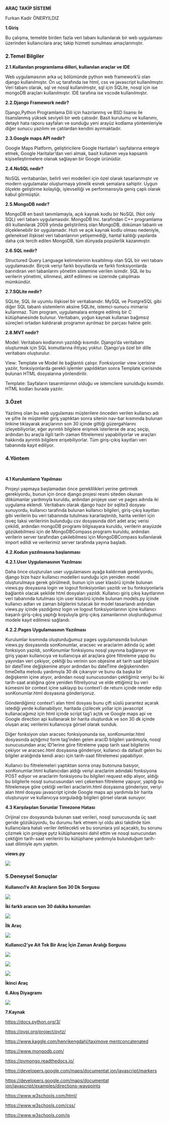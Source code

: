 ﻿**ARAÇ TAKİP SİSTEMİ** 

Furkan Kadir ÖNERYILDIZ

**1.Giriş** 

Bu  çalışma,  temelde  birden  fazla  veri tabanı kullanılarak bir web uygulaması üzerinden kullanıcılara  araç  takip  hizmeti  sunulması amaçlanmıştır. 

### 2.Temel Bilgiler 

**2.1.Kullanılan  programlama  dilleri, kullanılan araçlar ve IDE** 

Web uygulamasının arka uç bölümünde python web framework’ü  olan  django  kullanılmıştır.  Ön  uç tarafında ise html, css ve javascript kullanılmıştır. Veri tabanı olarak, sql ve nosql kullanılmıştır, sql için  SQLite,  nosql  için  ise  mongoDB  araçları kullanılmıştır.  IDE  tarafına  ise  vscode kullanılmıştır. 

**2.2.Django Framework nedir?** 

Django,Python Programlama Dili için hazırlanmış ve BSD lisansı ile lisanslanmış yüksek seviyeli bir web çatısıdır. Basit kurulumu ve kullanımı, detaylı hata  raporu  sayfaları  ve  sunduğu  yeni  arayüz kodlama  yöntemleriyle  diğer  sunucu  yazılımı  ve çatılardan kendini ayırmaktadır. 

**2.3.Google maps API nedir?** 

Google  Maps  Platform, geliştiricilere  Google Haritalar’ı  sayfalarına  entegre  etmek,  Google Haritalar’dan  veri  almak,  basit  kullanım  veya kapsamlı  kişiselleştirmelere  olanak  sağlayan  bir Google ürünüdür. 

**2.4.NoSQL nedir?** 

NoSQL veritabanları, belirli veri modelleri için özel olarak  tasarlanmıştır  ve  modern  uygulamalar oluşturmaya  yönelik  esnek  şemalara  sahiptir. Uygun ölçekte geliştirme kolaylığı, işlevselliği ve performansıyla geniş çaplı olarak kabul görmüştür. 

**2.5.MongoDB nedir?** 

MongoDB  en  basit  tanımlamayla,  açık  kaynak kodlu  bir  NoSQL  (Not  only  SQL)  veri  tabanı uygulamasıdır.  MongoDB  Inc.  tarafından  C++ programlama  dili  kullanılarak  2009  yılında geliştirilmiş olan MongoDB, doküman tabanlı ve ölçeklenebilir bir uygulamadır. Hızlı ve açık kaynak kodlu  olması  nedeniyle,  geleneksel  ilişkisel  veri tabanlarının yetişemediği, hantal kaldığı yapılarda daha  çok  tercih  edilen  MongoDB,  tüm  dünyada popülerlik kazanmıştır. 

**2.6.SQL nedir?** 

Structured  Query  Language kelimelerinin kısaltılmışı olan SQL bir veri tabanı uygulamasıdır. Birçok  veriyi  farklı  boyutlarda  ve  farklı fonksiyonlarda barındıran veri tabanlarını yönetim sistemine  verilen  isimdir.  SQL  ile  bu verilerin yönetimi,  silinmesi,  aktif  edilmesi ve üzerinde çalışılması mümkündür. 

**2.7.SQLite nedir?** 

SQLite, SQL ile uyumlu ilişkisel bir veritabanıdır. MySQL  ve  PostgreSQL  gibi  diğer  SQL  tabanlı sistemlerin aksine SQLite, istemci-sunucu mimarisi kullanmaz.  Tüm  program,  uygulamalara  entegre edilmiş bir C kütüphanesinde bulunur. Veritabanı, yoğun kaynak kullanan bağımsız süreçleri ortadan kaldırarak  programın  ayrılmaz  bir  parçası  haline gelir. 

**2.8.MVT nedir?** 

Model:  Veritabanı  kodlarının  yazıldığı  kısımdır. Django’da  veritabanı  oluşturmak  için  SQL komutlarına ihtiyaç yoktur. Django’ya özel bir dille veritabanı oluşturulur. 

View:  Template  ve  Model  ile  bağlantılı  çalışır. Fonksiyonlar view içerisine yazılır, fonksiyonlarda gerekli  işlemler  yapıldıktan  sonra  Template içerisinde bulunan HTML dosyalarına yönlendirilir. 

Template:  Sayfaların  tasarımlarının  olduğu  ve istemcilere  sunulduğu  kısımdır.  HTML  kodları burada yazılır. 

### 3.Özet 

Yazılmış  olan  bu  web  uygulaması  müşterilere önceden verilen kullanıcı adı ve şifre ile müşteriler giriş  yaptıktan  sonra  sitenin  nav-bar  kısmında bulunan linkine tıklayarak araçlarının son 30 içinde gittiği güzergahlarını izleyebiliyorlar, eğer ayrıntılı bilgilere erişmek isterlerse de araç seçip, ardından bu  araçla  ilgili  tarih-zaman  filtrelemesi yapabiliyorlar ve araçları hakkında ayrıntılı bilgilere erişebiliyorlar.  Tüm  giriş-çıkış  kayıtları  veri tabanında kayıt ediliyor. 

### 4.Yöntem 
<br>

**4.1 Kurulumların Yapılması** 

Projeyi yapmaya başlamadan önce gereklilikleri yerine getirmek gerekiyordu, bunun için önce django projesi resmi siteden okunan dökümanlar yardımıyla  kuruldu,  ardından  projeye  user  ve pages adında iki uygulama eklendi. Veritabanı olarak  django  hazır  bir  sqlite3  dosyası sunuyordu, kullanıcı tarafında bulunan kullanıcı bilgileri,  giriş-çıkış  kayıtları  gibi  verilerin  bu veri  tabanında  tutulması  kararlaştırıldı,  harita verileri için isveç taksi verilerinin bulunduğu csv dosyasında dört adet araç verisi çekildi, ardından mongoDB  programı  bilgisayara  kuruldu, verilerin  arayüzde  gözükebilmesi  için  de MongoDBCompass programı kuruldu, ardından verilerin  server  tarafından  çakilebilmesi  için MongoDBCompass  kullanılarak  import  edildi ve verilerimiz server tarafında yayına başladı. 

**4.2.Kodun yazılmasına başlanması**
<br>

**4.2.1.User Uygulamasının Yazılması** 

Daha  önce  oluşturulan  user  uygulamasını  ayağa kaldırmak gerekiyordu, django bize hazır kullanıcı modelleri  sunduğu  için  yeniden  model oluşturulmaya  gerek  görülmedi,  bunun  için  user klasörü içinde bulunan views.py dosyasına login ve logout  fonksiyonları  yazıldı  ve bu  fonksiyonlarla bağlantılı  olacak  şekilde  html  dosyaları  yazıldı. Kullanıcı  giriş  çıkış  kayıtlarının  veri  tabanında tutulması  için  user  klasörü  içinde  bulunan models.py  içinde  kullanıcı  adları  ve  zaman bilgilerini  tutacak  bir  model  tasarlandı  ardından views.py  içinde  yazdığımız  login  ve  logout fonksiyonlarının içine kullanıcı başarılı giriş-çıkış yaptığı  koşuluyla  giriş-çıkış  zamanlarının oluşturduğumuz modele kayıt edilmesi sağlandı. 

**4.2.2.Pages Uygulamasının Yazılması** 

Kurulumlar  kısmında  oluşturduğumuz  pages uygulamasında  bulunan  views.py  dosyasında sonKonumlar, aracsec ve araclarim adinda üç adet fonksiyon yazıldı, sonKonumlar fonksiyonu nosql yayınına bağlanıyor ve giriş yapan kullanıcıya ve kullanıcıya  ait  araçlara  göre  filtreleme  yapıp  bu yayından  veri  çekiyor,  çektiği  bu  verinin  son objesine  ait  tarih  saat  bilgisini  bir  dateTime değişkenine  atıyor  ardından  bu  dateTime değişkeninden timeDelta metodu yardımıyla 30 dk çıkarıyor  ve  bunu  da  başka  bir  değişkenin  içine atıyor,  ardından  nosql  sunucusundan  çektiğimiz veriyi  bu  iki  tarih-saat  aralığına  göre  yeniden filtreliyoruz ve elde ettiğimiz bu veri kümesini bir context içine saklayıp bu context’i de return içinde render  edip  sonKonumlar.html  dosyasına gönderiyoruz. 

Gönderdiğimiz context’i alan html dosyası bunu çift süslü parantez açarak istediği yerde kullanabiliyor, haritada  çizilecek  yollar  için  javascript kullanacağımız için html içinde script tag’i açtık ve Google maps api ve Google direction api kullanarak bir harita oluşturduk ve son 30 dk içinde oluşan araç verilerini kullanıcıya görsel olarak sunduk. 

Diğer  fonksiyon  olan  aracsec  fonksiyonunda  ise, sonKonumlar.html  dosyasında  açtığımız  form tag’inden gelen aracID bilgileri yardımıyla, nosql sunucusundan araç ID’lerine göre filtreleme yapıp tarih  saat  bilgilerini  çekiyor  ve  aracsec.html dosyasına gönderiyor, kullanıcı da dafault gelen bu bilgiler  aralığında  kendi  aracı  için  tarih-saat filtrelemesi yapabiliyor. 

Kullanıcı  bu  filtrelemeleri  yaptıktan  sonra  onay butonuna basıyor, sonKonumlar.html kullanıcıdan aldığı veriyi araclarim adındaki fonksiyona POST ediyor ve araclarim fonksiyonu bu bilgileri request edip alıyor, aldığı bu bilgilerle nosql sunucusundan veri  çekerken  filtreleme  yapıyor,  yaptığı  bu filtrelemeye  göre  çektiği  verileri  araclarim.html dosyasına  gönderiyor,  veriyi  alan  html  dosyası javascript  içinde  Google  maps  api  yardımıla  bir harita  oluşturuyor  ve  kullanıcıya  sorguladığı bilgileri görsel olarak sunuyor. 

**4.3 Karşılaşılan Sorunlar Timezone Hatası** 

Orijinal csv dosyasında bulunan saat verileri, nosql sunucusunda üç saat geride gözüküyordu, bu durumu fark etmem iyi oldu aksi takdirde tüm kullanıcılara hatalı veriler iletilecekti ve bu sorunlara yol açacaktı, bu sorunu çözmek için projeye pytz kütüphanesini dahil ettim ve nosql sunucundan çektiğim tarih-saat verilerini bu kütüphane yardımıyla bulunduğum tarih-saat dilimiyle aynı yaptım. 

**views.py** 

![](001.png)

### 5.Deneysel Sonuçlar

**Kullanıcı1’e Ait Araçların Son 30 Dk Sorgusu** 

![](002.png)

**İki farklı aracın son 30 dakika konumları** 

![](003.jpeg)

**İlk Araç** 

![](004.png)

**Kullanıcı2’ye Ait Tek Bir Araç İçin Zaman Aralığı Sorgusu** 

![](005.png)

![](006.jpeg)

![](007.png)

**İkinci Araç** 



**6.Akış Diyagramı** 

![](008.png)

**7.Kaynak** 

[https://docs.python.org/3/ ](https://docs.python.org/3/)

[https://pypi.org/project/pytz/ ](https://pypi.org/project/pytz/)

[https://www.kaggle.com/henrikengdahl/taximove mentconcatenated ](https://www.kaggle.com/henrikengdahl/taximovementconcatenated)

[https://www.mongodb.com/ ](https://www.mongodb.com/)

[https://pymongo.readthedocs.io/ ](https://pymongo.readthedocs.io/)

[https://developers.google.com/maps/documentat ion/javascript/markers ](https://developers.google.com/maps/documentation/javascript/markers)

[https://developers.google.com/maps/documentat ion/javascript/examples/directions-waypoints ](https://developers.google.com/maps/documentation/javascript/examples/directions-waypoints)

[https://www.w3schools.com/html/ ](https://www.w3schools.com/html/)

[https://www.w3schools.com/css/ ](https://www.w3schools.com/css/)

[https://www.w3schools.com/js ](https://www.w3schools.com/js)
